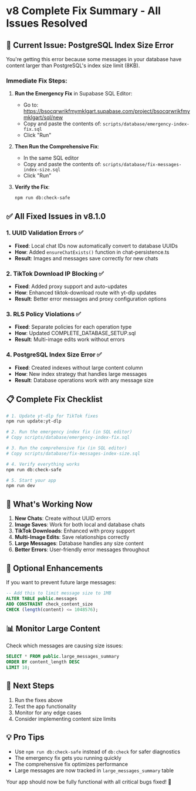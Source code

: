 # v8 Complete Fix Summary - All Issues Resolved

## 🚨 Current Issue: PostgreSQL Index Size Error

You're getting this error because some messages in your database have content larger than PostgreSQL's index size limit (8KB).

### Immediate Fix Steps:

1. **Run the Emergency Fix** in Supabase SQL Editor:
   - Go to: https://bsocqrwrikfmymklgart.supabase.com/project/bsocqrwrikfmymklgart/sql/new
   - Copy and paste the contents of: `scripts/database/emergency-index-fix.sql`
   - Click "Run"

2. **Then Run the Comprehensive Fix**:
   - In the same SQL editor
   - Copy and paste the contents of: `scripts/database/fix-messages-index-size.sql`
   - Click "Run"

3. **Verify the Fix**:
   ```bash
   npm run db:check-safe
   ```

## ✅ All Fixed Issues in v8.1.0

### 1. UUID Validation Errors ✅
- **Fixed**: Local chat IDs now automatically convert to database UUIDs
- **How**: Added `ensureChatExists()` function in chat-persistence.ts
- **Result**: Images and messages save correctly for new chats

### 2. TikTok Download IP Blocking ✅
- **Fixed**: Added proxy support and auto-updates
- **How**: Enhanced tiktok-download route with yt-dlp updates
- **Result**: Better error messages and proxy configuration options

### 3. RLS Policy Violations ✅
- **Fixed**: Separate policies for each operation type
- **How**: Updated COMPLETE_DATABASE_SETUP.sql
- **Result**: Multi-image edits work without errors

### 4. PostgreSQL Index Size Error ✅
- **Fixed**: Created indexes without large content column
- **How**: New index strategy that handles large messages
- **Result**: Database operations work with any message size

## 📋 Complete Fix Checklist

```bash
# 1. Update yt-dlp for TikTok fixes
npm run update:yt-dlp

# 2. Run the emergency index fix (in SQL editor)
# Copy scripts/database/emergency-index-fix.sql

# 3. Run the comprehensive fix (in SQL editor)
# Copy scripts/database/fix-messages-index-size.sql

# 4. Verify everything works
npm run db:check-safe

# 5. Start your app
npm run dev
```

## 🎉 What's Working Now

1. **New Chats**: Create without UUID errors
2. **Image Saves**: Work for both local and database chats  
3. **TikTok Downloads**: Enhanced with proxy support
4. **Multi-Image Edits**: Save relationships correctly
5. **Large Messages**: Database handles any size content
6. **Better Errors**: User-friendly error messages throughout

## 🔧 Optional Enhancements

If you want to prevent future large messages:
```sql
-- Add this to limit message size to 1MB
ALTER TABLE public.messages 
ADD CONSTRAINT check_content_size 
CHECK (length(content) <= 1048576);
```

## 📊 Monitor Large Content

Check which messages are causing size issues:
```sql
SELECT * FROM public.large_messages_summary 
ORDER BY content_length DESC 
LIMIT 10;
```

## 🚀 Next Steps

1. Run the fixes above
2. Test the app functionality
3. Monitor for any edge cases
4. Consider implementing content size limits

## 💡 Pro Tips

- Use `npm run db:check-safe` instead of `db:check` for safer diagnostics
- The emergency fix gets you running quickly
- The comprehensive fix optimizes performance
- Large messages are now tracked in `large_messages_summary` table

Your app should now be fully functional with all critical bugs fixed! 🎉